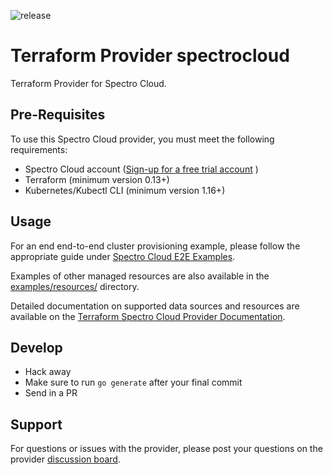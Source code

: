 ![release](https://github.com/spectrocloud/terraform-provider-spectrocloud/workflows/release/badge.svg)

# Terraform Provider spectrocloud

Terraform Provider for Spectro Cloud.

## Pre-Requisites

To use this Spectro Cloud provider, you must meet the following requirements:
- Spectro Cloud account ([Sign-up for a free trial account](https://www.spectrocloud.com/free-trial/) )
- Terraform (minimum version 0.13+)
- Kubernetes/Kubectl CLI (minimum version 1.16+)

## Usage

For an end end-to-end cluster provisioning example, please follow the appropriate guide under
[Spectro Cloud E2E Examples](examples/e2e/).

Examples of other managed resources are also available in the [examples/resources/](examples/resources/) directory.

Detailed documentation on supported data sources and resources are available on the
[Terraform Spectro Cloud Provider Documentation](https://registry.terraform.io/providers/spectrocloud/spectrocloud/latest/docs).

## Develop

- Hack away
- Make sure to run `go generate` after your final commit
- Send in a PR

## Support

For questions or issues with the provider, please post your questions on the provider [discussion board](/discussions).
